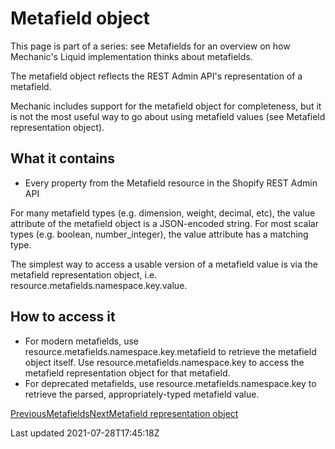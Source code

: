 # Metafield object

This page is part of a series: see Metafields for an overview on how Mechanic's Liquid implementation thinks about metafields.

The metafield object reflects the REST Admin API's representation of a metafield.

Mechanic includes support for the metafield object for completeness, but it is not the most useful way to go about using metafield values (see Metafield representation object).

## What it contains

- Every property from the Metafield resource in the Shopify REST Admin API

For many metafield types (e.g. dimension, weight, decimal, etc), the value attribute of the metafield object is a JSON-encoded string. For most scalar types (e.g. boolean, number\_integer), the value attribute has a matching type.

The simplest way to access a usable version of a metafield value is via the metafield representation object, i.e. resource.metafields.namespace.key.value.

## How to access it

- For modern metafields, use resource.metafields.namespace.key.metafield to retrieve the metafield object itself. Use resource.metafields.namespace.key to access the metafield representation object for that metafield.
- For deprecated metafields, use resource.metafields.namespace.key to retrieve the parsed, appropriately-typed metafield value.

[PreviousMetafields](/platform/liquid/objects/shopify/metafields)[NextMetafield representation object](/platform/liquid/objects/shopify/metafields/metafield-representation-object)

Last updated 2021-07-28T17:45:18Z